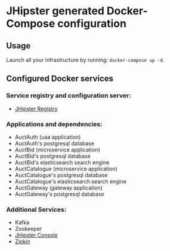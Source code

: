 # JHipster generated Docker-Compose configuration

## Usage

Launch all your infrastructure by running: `docker-compose up -d`.

## Configured Docker services

### Service registry and configuration server:

- [JHipster Registry](http://localhost:8761)

### Applications and dependencies:

- AuctAuth (uaa application)
- AuctAuth's postgresql database
- AuctBid (microservice application)
- AuctBid's postgresql database
- AuctBid's elasticsearch search engine
- AuctCatalogue (microservice application)
- AuctCatalogue's postgresql database
- AuctCatalogue's elasticsearch search engine
- AuctGateway (gateway application)
- AuctGateway's postgresql database

### Additional Services:

- Kafka
- Zookeeper
- [JHipster Console](http://localhost:5601)
- [Zipkin](http://localhost:9411)
